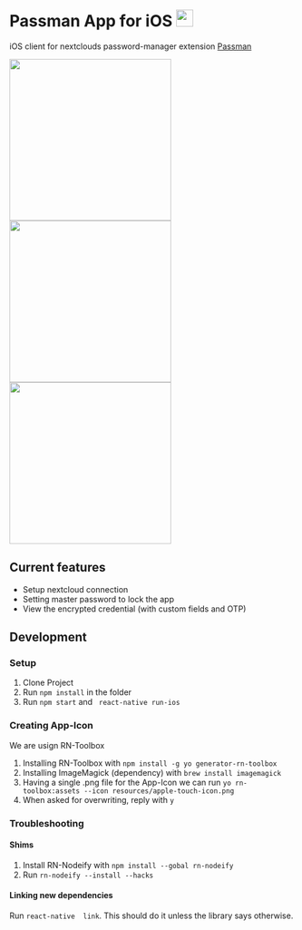 # Passman App for iOS <img src="https://passman.cc/img/icon128.png" height="30" />
iOS client for nextclouds password-manager extension [Passman](https://passman.cc/) 

<img src="https://github.com/Y0nnyy/passman-ios/raw/master/resources/screenshots/screenshot-setup.png" width="285"/> <img src="https://github.com/Y0nnyy/passman-ios/raw/master/resources/screenshots/screenshot-master-password.png" width="285"/> <img src="https://github.com/Y0nnyy/passman-ios/raw/master/resources/screenshots/screenshot-credentials.png" width="285"/>

## Current features
* Setup nextcloud connection
* Setting master password to lock the app
* View the encrypted credential (with custom fields and OTP)

## Development
### Setup
1. Clone Project
2. Run ```npm install``` in the folder
3. Run  ````npm start```` and ```` react-native run-ios````

### Creating App-Icon
We are usign RN-Toolbox
1. Installing RN-Toolbox with ```npm install -g yo generator-rn-toolbox```
2. Installing ImageMagick (dependency) with ```brew install imagemagick```
3. Having a single .png file for the App-Icon we can run ```yo rn-toolbox:assets --icon resources/apple-touch-icon.png```
4. When asked for overwriting, reply with ```y```

### Troubleshooting
#### Shims
1. Install RN-Nodeify with ````npm install --gobal rn-nodeify````
2. Run ````rn-nodeify --install --hacks````

#### Linking new dependencies
Run ```react-native  link```. This should do it unless the library says otherwise.
